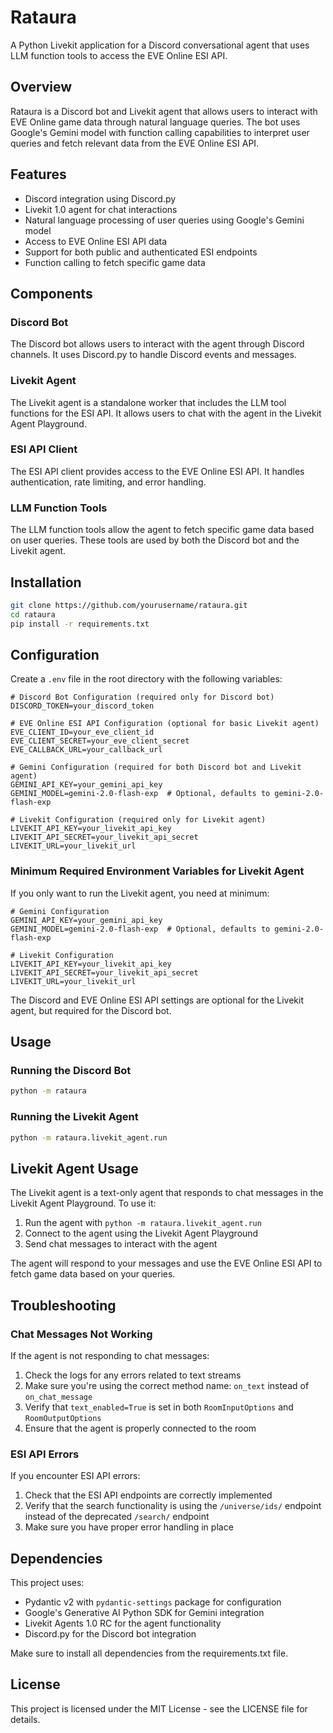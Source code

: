 # Rataura

A Python Livekit application for a Discord conversational agent that uses LLM function tools to access the EVE Online ESI API.

## Overview

Rataura is a Discord bot and Livekit agent that allows users to interact with EVE Online game data through natural language queries. The bot uses Google's Gemini model with function calling capabilities to interpret user queries and fetch relevant data from the EVE Online ESI API.

## Features

- Discord integration using Discord.py
- Livekit 1.0 agent for chat interactions
- Natural language processing of user queries using Google's Gemini model
- Access to EVE Online ESI API data
- Support for both public and authenticated ESI endpoints
- Function calling to fetch specific game data

## Components

### Discord Bot

The Discord bot allows users to interact with the agent through Discord channels. It uses Discord.py to handle Discord events and messages.

### Livekit Agent

The Livekit agent is a standalone worker that includes the LLM tool functions for the ESI API. It allows users to chat with the agent in the Livekit Agent Playground.

### ESI API Client

The ESI API client provides access to the EVE Online ESI API. It handles authentication, rate limiting, and error handling.

### LLM Function Tools

The LLM function tools allow the agent to fetch specific game data based on user queries. These tools are used by both the Discord bot and the Livekit agent.

## Installation

```bash
git clone https://github.com/yourusername/rataura.git
cd rataura
pip install -r requirements.txt
```

## Configuration

Create a `.env` file in the root directory with the following variables:

```
# Discord Bot Configuration (required only for Discord bot)
DISCORD_TOKEN=your_discord_token

# EVE Online ESI API Configuration (optional for basic Livekit agent)
EVE_CLIENT_ID=your_eve_client_id
EVE_CLIENT_SECRET=your_eve_client_secret
EVE_CALLBACK_URL=your_callback_url

# Gemini Configuration (required for both Discord bot and Livekit agent)
GEMINI_API_KEY=your_gemini_api_key
GEMINI_MODEL=gemini-2.0-flash-exp  # Optional, defaults to gemini-2.0-flash-exp

# Livekit Configuration (required only for Livekit agent)
LIVEKIT_API_KEY=your_livekit_api_key
LIVEKIT_API_SECRET=your_livekit_api_secret
LIVEKIT_URL=your_livekit_url
```

### Minimum Required Environment Variables for Livekit Agent

If you only want to run the Livekit agent, you need at minimum:

```
# Gemini Configuration
GEMINI_API_KEY=your_gemini_api_key
GEMINI_MODEL=gemini-2.0-flash-exp  # Optional, defaults to gemini-2.0-flash-exp

# Livekit Configuration
LIVEKIT_API_KEY=your_livekit_api_key
LIVEKIT_API_SECRET=your_livekit_api_secret
LIVEKIT_URL=your_livekit_url
```

The Discord and EVE Online ESI API settings are optional for the Livekit agent, but required for the Discord bot.

## Usage

### Running the Discord Bot

```bash
python -m rataura
```

### Running the Livekit Agent

```bash
python -m rataura.livekit_agent.run
```

## Livekit Agent Usage

The Livekit agent is a text-only agent that responds to chat messages in the Livekit Agent Playground. To use it:

1. Run the agent with `python -m rataura.livekit_agent.run`
2. Connect to the agent using the Livekit Agent Playground
3. Send chat messages to interact with the agent

The agent will respond to your messages and use the EVE Online ESI API to fetch game data based on your queries.

## Troubleshooting

### Chat Messages Not Working

If the agent is not responding to chat messages:

1. Check the logs for any errors related to text streams
2. Make sure you're using the correct method name: `on_text` instead of `on_chat_message`
3. Verify that `text_enabled=True` is set in both `RoomInputOptions` and `RoomOutputOptions`
4. Ensure that the agent is properly connected to the room

### ESI API Errors

If you encounter ESI API errors:

1. Check that the ESI API endpoints are correctly implemented
2. Verify that the search functionality is using the `/universe/ids/` endpoint instead of the deprecated `/search/` endpoint
3. Make sure you have proper error handling in place

## Dependencies

This project uses:
- Pydantic v2 with `pydantic-settings` package for configuration
- Google's Generative AI Python SDK for Gemini integration
- Livekit Agents 1.0 RC for the agent functionality
- Discord.py for the Discord bot integration

Make sure to install all dependencies from the requirements.txt file.

## License

This project is licensed under the MIT License - see the LICENSE file for details.
